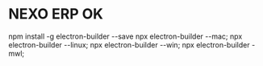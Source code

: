 # NEXO ERP OK


npm install -g electron-builder --save
npx electron-builder --mac;
npx electron-builder --linux;
npx electron-builder --win;
npx electron-builder -mwl;
